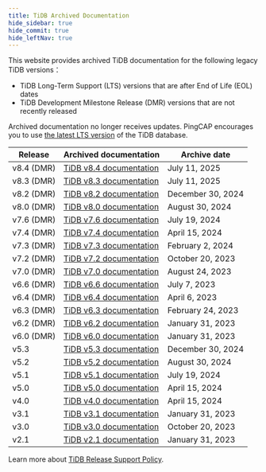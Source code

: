 ```yaml
---
title: TiDB Archived Documentation
hide_sidebar: true
hide_commit: true
hide_leftNav: true
---
```


<DocHomeContainer title="TiDB Archived Docs" subTitle="Access the archived documentation of the TiDB database on this website." archive>

<p> </p>

<p>This website provides archived TiDB documentation for the following legacy TiDB versions：</p>

<ul>
<li>TiDB Long-Term Support (LTS) versions that are after End of Life (EOL) dates</li>
<li>TiDB Development Milestone Release (DMR) versions that are not recently released</li>
</ul>

<p>Archived documentation no longer receives updates. PingCAP encourages you to use <a href="https://docs.pingcap.com/tidb/stable">the latest LTS version</a> of the TiDB database. </p>

| Release    | Archived documentation                                         | Archive date     |
| ---------- | -------------------------------------------------------------- | ---------------- |
| v8.4 (DMR) | [TiDB v8.4 documentation](https://docs-archive.pingcap.com/tidb/v8.4/) | July 11, 2025 |
| v8.3 (DMR) | [TiDB v8.3 documentation](https://docs-archive.pingcap.com/tidb/v8.3/) | July 11, 2025 |
| v8.2 (DMR) | [TiDB v8.2 documentation](https://docs-archive.pingcap.com/tidb/v8.2/) | December 30, 2024 |
| v8.0 (DMR) | [TiDB v8.0 documentation](https://docs-archive.pingcap.com/tidb/v8.0/) | August 30, 2024 |
| v7.6 (DMR) | [TiDB v7.6 documentation](https://docs-archive.pingcap.com/tidb/v7.6/) | July 19, 2024 |
| v7.4 (DMR) | [TiDB v7.4 documentation](https://docs-archive.pingcap.com/tidb/v7.4/) | April 15, 2024 |
| v7.3 (DMR) | [TiDB v7.3 documentation](https://docs-archive.pingcap.com/tidb/v7.3/) | February 2, 2024 |
| v7.2 (DMR) | [TiDB v7.2 documentation](https://docs-archive.pingcap.com/tidb/v7.2/) | October 20, 2023 |
| v7.0 (DMR) | [TiDB v7.0 documentation](https://docs-archive.pingcap.com/tidb/v7.0/) | August 24, 2023 |
| v6.6 (DMR) | [TiDB v6.6 documentation](https://docs-archive.pingcap.com/tidb/v6.6/) | July 7, 2023 |
| v6.4 (DMR) | [TiDB v6.4 documentation](https://docs-archive.pingcap.com/tidb/v6.4/) | April 6, 2023 |
| v6.3 (DMR) | [TiDB v6.3 documentation](https://docs-archive.pingcap.com/tidb/v6.3/) | February 24, 2023 |
| v6.2 (DMR) | [TiDB v6.2 documentation](https://docs-archive.pingcap.com/tidb/v6.2/) | January 31, 2023 |
| v6.0 (DMR) | [TiDB v6.0 documentation](https://docs-archive.pingcap.com/tidb/v6.0/) | January 31, 2023 |
| v5.3       | [TiDB v5.3 documentation](https://docs-archive.pingcap.com/tidb/v5.3/) | December 30, 2024 |
| v5.2       | [TiDB v5.2 documentation](https://docs-archive.pingcap.com/tidb/v5.2/) | August 30, 2024 |
| v5.1       | [TiDB v5.1 documentation](https://docs-archive.pingcap.com/tidb/v5.1/) | July 19, 2024 |
| v5.0       | [TiDB v5.0 documentation](https://docs-archive.pingcap.com/tidb/v5.0/) | April 15, 2024 |
| v4.0       | [TiDB v4.0 documentation](https://docs-archive.pingcap.com/tidb/v4.0/) | April 15, 2024 |
| v3.1       | [TiDB v3.1 documentation](https://docs-archive.pingcap.com/tidb/v3.1/) | January 31, 2023 |
| v3.0       | [TiDB v3.0 documentation](https://docs-archive.pingcap.com/tidb/v3.0/) | October 20, 2023 |
| v2.1       | [TiDB v2.1 documentation](https://docs-archive.pingcap.com/tidb/v2.1)  | January 31, 2023 |

<p>Learn more about <a href="https://www.pingcap.com/tidb-release-support-policy/?from=en">TiDB Release Support Policy</a>.</p>

</DocHomeContainer>
